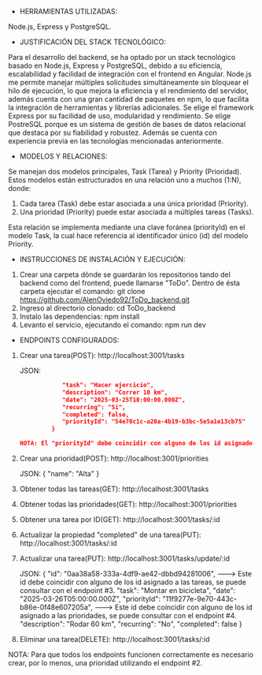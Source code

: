 * HERRAMIENTAS UTILIZADAS:

Node.js, Express y PostgreSQL.

* JUSTIFICACIÓN DEL STACK TECNOLÓGICO: 

Para el desarrollo del backend, se ha optado por un stack tecnológico basado en Node.js, Express y PostgreSQL, debido a su eficiencia, escalabilidad y facilidad de integración con el frontend en Angular. Node.js me permite manejar múltiples solicitudes simultáneamente sin bloquear el hilo de ejecución, lo que mejora la eficiencia y el rendimiento del servidor, además cuenta con una gran cantidad de paquetes en npm, lo que facilita la integración de herramientas y librerías adicionales. Se elige el framework Express por su facilidad de uso, modularidad y rendimiento. Se elige PostreSQL porque es un sistema de gestión de bases de datos relacional que destaca por su fiabilidad y robustez. Además se cuenta con experiencia previa en las tecnologías mencionadas anteriormente.

* MODELOS Y RELACIONES: 

Se manejan dos modelos principales, Task (Tarea) y Priority (Prioridad). Estos modelos están estructurados en una relación uno a muchos (1:N), donde:

1. Cada tarea (Task) debe estar asociada a una única prioridad (Priority).
2. Una prioridad (Priority) puede estar asociada a múltiples tareas (Tasks).
   
Esta relación se implementa mediante una clave foránea (priorityId) en el modelo Task, la cual hace referencia al identificador único (id) del modelo Priority.

* INSTRUCCIONES DE INSTALACIÓN Y EJECUCIÓN:

1. Crear una carpeta dónde se guardarán los repositorios tando del backend como del frontend, puede llamarse "ToDo". Dentro de ésta carpeta ejecutar el comando: git clone https://github.com/AlenOviedo92/ToDo_backend.git
2. Ingreso al directorio clonado: cd ToDo_backend
3. Instalo las dependencias: npm install
4. Levanto el servicio, ejecutando el comando: npm run dev

* ENDPOINTS CONFIGURADOS:

1. Crear una tarea(POST): http://localhost:3001/tasks

   JSON:
   ```json {
               "task": "Hacer ejercicio",
               "description": "Correr 10 km",
               "date": "2025-03-25T10:00:00.000Z",
               "recurring": "Si",
               "completed": false,
               "priorityId": "54e70c1c-a20a-4b19-b3bc-5e5a1e13cb75"          
            }

   NOTA: El "priorityId" debe coincidir con alguno de los id asignado a las prioridades, se puede consultar con el endpoint #4.
   
3. Crear una prioridad(POST): http://localhost:3001/priorities

   JSON: {
            "name": "Alta"
         }
   
4. Obtener todas las tareas(GET):  http://localhost:3001/tasks
   
5. Obtener todas las prioridades(GET):  http://localhost:3001/priorities
   
6. Obtener una tarea por ID(GET):  http://localhost:3001/tasks/:id
   
7. Actualizar la propiedad "completed" de una tarea(PUT):  http://localhost:3001/tasks/:id
   
8. Actualizar una tarea(PUT):  http://localhost:3001/tasks/update/:id

   JSON: {
            "id": "0aa38a58-333a-4df9-ae42-dbbd94281006",                  ---> Este id debe coincidir con alguno de los id asignado a las tareas, se puede consultar con el endpoint #3.
            "task": "Montar en bicicleta",
            "date": "2025-03-26T05:00:00.000Z",
            "priorityId": "11f9277e-9e70-443c-b86e-0f48e607205a",          ---> Este id debe coincidir con alguno de los id asignado a las prioridades, se puede consultar con el endpoint #4.
            "description": "Rodar 60 km",
            "recurring": "No",
            "completed": false
         }
   
9. Eliminar una tarea(DELETE):  http://localhost:3001/tasks/:id

NOTA: Para que todos los endpoints funcionen correctamente es necesario crear, por lo menos, una prioridad utilizando el endpoint #2.




